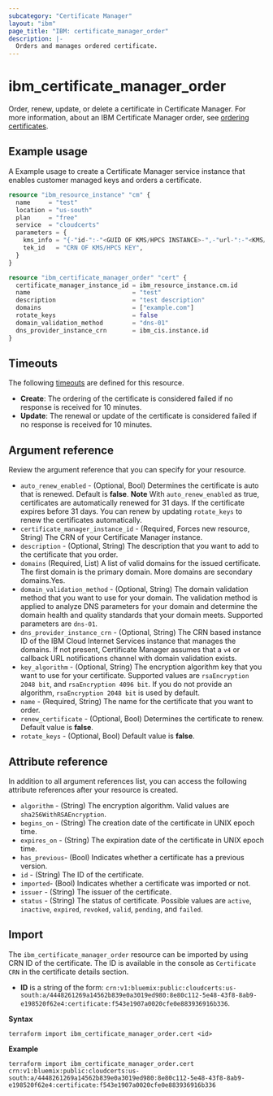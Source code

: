 ```yaml
---
subcategory: "Certificate Manager"
layout: "ibm"
page_title: "IBM: certificate_manager_order"
description: |-
  Orders and manages ordered certificate.
---
```


# ibm_certificate_manager_order

Order, renew, update, or delete a certificate in Certificate Manager. For more information, about an IBM Certificate Manager order, see [ordering certificates](https://cloud.ibm.com/docs/certificate-manager?topic=certificate-manager-ordering-certificates).


## Example usage
A Example usage to create a Certificate Manager service instance that enables customer managed keys and orders a certificate.


```terraform
resource "ibm_resource_instance" "cm" {
  name     = "test"
  location = "us-south"
  plan     = "free"
  service  = "cloudcerts"
  parameters = {
    kms_info = "{-"id-":-"<GUID OF KMS/HPCS INSTANCE>-",-"url-":-"<KMS/HPCS ENDPOINT>-"}",
    tek_id   = "CRN OF KMS/HPCS KEY",
  }
}

resource "ibm_certificate_manager_order" "cert" {
  certificate_manager_instance_id = ibm_resource_instance.cm.id
  name                            = "test"
  description                     = "test description"
  domains                         = ["example.com"]
  rotate_keys                     = false
  domain_validation_method        = "dns-01"
  dns_provider_instance_crn       = ibm_cis.instance.id
}

```

## Timeouts
The following [timeouts](https://www.terraform.io/docs/configuration/resources.html#timeouts) are defined for this resource. 

- **Create**: The ordering of the certificate is considered failed if no response is received for 10 minutes.
- **Update**: The renewal or update of the certificate is considered failed if no response is received for 10 minutes.

## Argument reference
Review the argument reference that you can specify for your resource. 

- `auto_renew_enabled` - (Optional, Bool) Determines the certificate is auto that is renewed. Default is **false**. 
 **Note** 
 With `auto_renew_enabled` as true, certificates are automatically renewed for 31 days. If the certificate expires before 31 days. You can renew by updating `rotate_keys` to renew the certificates automatically.
- `certificate_manager_instance_id` - (Required, Forces new resource, String) The CRN of your Certificate Manager instance.
- `description` - (Optional, String) The description that you want to add to the certificate that you order.
- `domains` (Required, List) A list of valid domains for the issued certificate. The first domain is the primary domain. More domains are secondary domains.Yes.
- `domain_validation_method` - (Optional, String) The domain validation method that you want to use for your domain. The validation method is applied to analyze DNS parameters for your domain and determine the domain health and quality standards that your domain meets. Supported parameters are `dns-01`.
- `dns_provider_instance_crn` - (Optional, String) The CRN based instance ID of the IBM Cloud Internet Services instance that manages the domains. If not present, Certificate Manager assumes that a `v4` or callback URL notifications channel with domain validation exists.
- `key_algorithm` - (Optional, String) The encryption algorithm key that you want to use for your certificate. Supported values are `rsaEncryption 2048 bit`, and `rsaEncryption 4096 bit`. If you do not provide an algorithm, `rsaEncryption 2048 bit` is used by default.
- `name` - (Required, String) The name for the certificate that you want to order.
- `renew_certificate` - (Optional, Bool) Determines the certificate to renew. Default value is **false**.
- `rotate_keys` - (Optional, Bool) Default value is **false**.


## Attribute reference
In addition to all argument references list, you can access the following attribute references after your resource is created.

- `algorithm` - (String) The encryption algorithm. Valid values are `sha256WithRSAEncryption`.
- `begins_on` - (String) The creation date of the certificate in UNIX epoch time.
- `expires_on` - (String) The expiration date of the certificate in UNIX epoch time.
- `has_previous`- (Bool) Indicates whether a certificate has a previous version.
- `id` - (String) The ID of the certificate.
- `imported`- (Bool) Indicates whether a certificate was imported or not.
- `issuer` - (String) The issuer of the certificate.
- `status` - (String) The status of certificate. Possible values are `active`, `inactive`, `expired`, `revoked`, `valid`, `pending`, and `failed`.


## Import
The `ibm_certificate_manager_order` resource can be imported by using CRN ID of the certificate. The ID is available in the console as `Certificate CRN` in the certificate details section.

* **ID** is a string of the form: `crn:v1:bluemix:public:cloudcerts:us-south:a/4448261269a14562b839e0a3019ed980:8e80c112-5e48-43f8-8ab9-e198520f62e4:certificate:f543e1907a0020cfe0e883936916b336`.


**Syntax** 

```
terraform import ibm_certificate_manager_order.cert <id>

```
**Example**

```
terraform import ibm_certificate_manager_order.cert crn:v1:bluemix:public:cloudcerts:us-south:a/4448261269a14562b839e0a3019ed980:8e80c112-5e48-43f8-8ab9-e198520f62e4:certificate:f543e1907a0020cfe0e883936916b336
```

